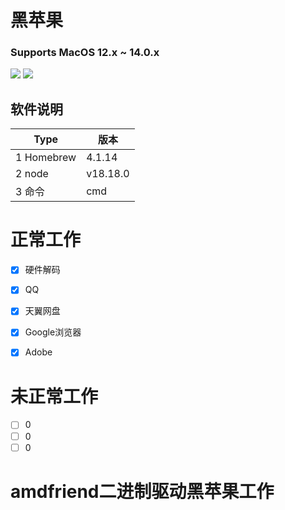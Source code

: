 # 黑苹果

### Supports MacOS 12.x ~ 14.0.x

![](Images/关于1.jpg)
![](Images/关于2.jpg)

## 软件说明

| Type          | 版本  |
| --------      | -----  |
|1 Homebrew     | 4.1.14      |
|2 node         |  v18.18.0   |
|3 命令         |  cmd     |  


# 正常工作

 - [x] 硬件解码
 - [x] QQ
 - [x] 天翼网盘
 - [x] Google浏览器
 - [x] Adobe


# 未正常工作

 - [ ] 0
 - [ ] 0
 - [ ] 0

# amdfriend二进制驱动黑苹果工作